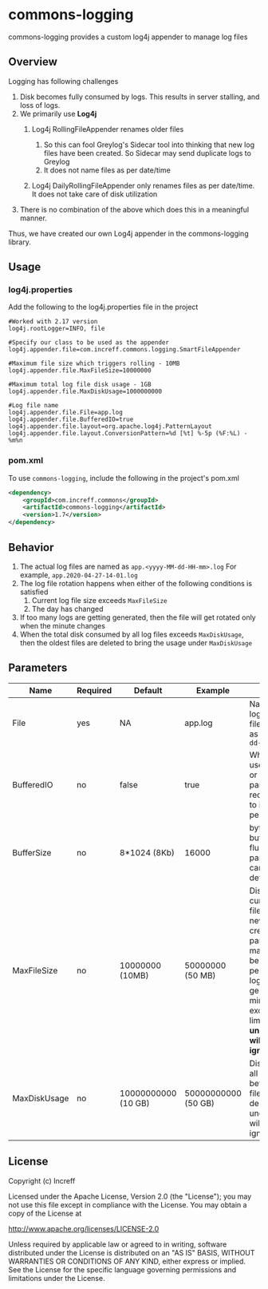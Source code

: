 # commons-logging
commons-logging provides a custom log4j appender to manage log files
## Overview
Logging has following challenges

1. Disk becomes fully consumed by logs. This results in server stalling, and loss of logs.
2. We primarily use **Log4j**
   1. Log4j RollingFileAppender renames older files 
      1. So this can fool Greylog's Sidecar tool into thinking that new log files have been created. So Sidecar may send duplicate logs to Greylog 
      2. It does not name files as per date/time

   2. Log4j DailyRollingFileAppender only renames files as per date/time. It does not take care of disk utilization
3. There is no combination of the above which does this in a meaningful manner.

Thus, we have created our own Log4j appender in the commons-logging library.

## Usage
### log4j.properties
Add the following to the log4j.properties file in the project
```properties
#Worked with 2.17 version
log4j.rootLogger=INFO, file

#Specify our class to be used as the appender
log4j.appender.file=com.increff.commons.logging.SmartFileAppender

#Maximum file size which triggers rolling - 10MB
log4j.appender.file.MaxFileSize=10000000

#Maximum total log file disk usage - 1GB
log4j.appender.file.MaxDiskUsage=1000000000

#Log file name
log4j.appender.file.File=app.log
log4j.appender.file.BufferedIO=true
log4j.appender.file.layout=org.apache.log4j.PatternLayout  
log4j.appender.file.layout.ConversionPattern=%d [%t] %-5p (%F:%L) - %m%n
```

### pom.xml
To use `commons-logging`, include the following in the project's pom.xml
```xml
<dependency>
    <groupId>com.increff.commons</groupId>
    <artifactId>commons-logging</artifactId>
    <version>1.7</version>
</dependency>
```
## Behavior
1. The actual log files are named as `app.<yyyy-MM-dd-HH-mm>.log` For example, `app.2020-04-27-14-01.log`
2. The log file rotation happens when either of the following conditions is satisfied
   1. Current log file size exceeds `MaxFileSize`
   2. The day has changed
3. If too many logs are getting generated, then the file will get rotated only when the minute changes
4. When the total disk consumed by all log files exceeds `MaxDiskUsage`, then the oldest files are deleted to bring the usage under `MaxDiskUsage`

## Parameters
| Name | Required | Default | Example | Purpose |
|----|----|-----|-----|-----|
|File|	yes|	NA|	app.log|	Name of the log file. Actual file is named as `<yyyy-MM-dd-HH-mm>.log`|
|BufferedIO|	no|	false|	true|	Whether to use buffering or not. This parameter is recommended to improve performance.|
|BufferSize|	no|	8*1024 (8Kb)|16000|	bytes to buffer before flushing. This parameter can be left to default.|
|MaxFileSize|	no|	10000000 (10MB)|50000000 (50 MB)|Disk usage by current log file, before a new log file is created. This parameter may not behonored perfectly if logs generated per minute exceed this limit. **Value under 1MB will be ignored.**|
|MaxDiskUsage|	no|	10000000000 (10 GB)|50000000000 (50 GB)|Disk usage by all log files, before oldest files are deleted.Value under 50MB will be ignored|

## License
Copyright (c) Increff

Licensed under the Apache License, Version 2.0 (the "License"); you may not use this file except
in compliance with the License. You may obtain a copy of the License at

http://www.apache.org/licenses/LICENSE-2.0

Unless required by applicable law or agreed to in writing, software distributed under the License
is distributed on an "AS IS" BASIS, WITHOUT WARRANTIES OR CONDITIONS OF ANY KIND, either express
or implied. See the License for the specific language governing permissions and limitations under
the License.
